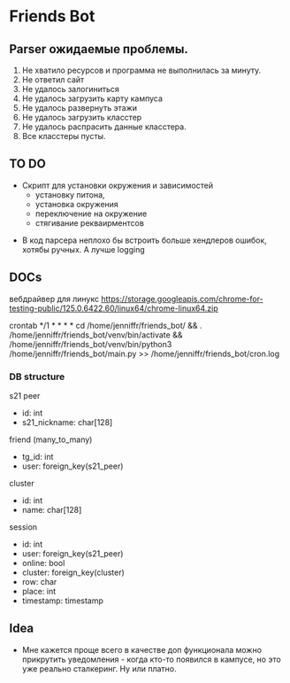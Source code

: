 # Friends Bot

## Parser ожидаемые проблемы.

1. Не хватило ресурсов и программа не выполнилась за минуту.
2. Не ответил сайт
3. Не удалось залогиниться
4. Не удалось загрузить карту кампуса
5. Не удалось развернуть этажи
6. Не удалось загрузить класстер 
7. Не удалось распрасить данные класстера.
8. Все класстеры пусты.

## TO DO

- Скрипт для установки окружения и зависимостей
    - установку питона,
    - установка окружения
    - переключение на окружение
    - стягивание рекваирментсов
    
<!-- - Крона или системцтл для автозапуска парсера. -->

- В код парсера неплохо бы встроить больше хендлеров ошибок, хотябы ручных. А лучше logging


## DOCs

вебдрайвер для линукс 
https://storage.googleapis.com/chrome-for-testing-public/125.0.6422.60/linux64/chrome-linux64.zip

crontab 
*/1 * * * * cd /home/jenniffr/friends_bot/ && . /home/jenniffr/friends_bot/venv/bin/activate && /home/jenniffr/friends_bot/venv/bin/python3 /home/jenniffr/friends_bot/main.py >> /home/jenniffr/friends_bot/cron.log

### DB structure
s21 peer 
- id: int
- s21_nickname: char[128]

friend (many_to_many) 
- tg_id: int
- user: foreign_key(s21_peer)

cluster
- id: int
- name: char[128]

session
- id: int 
- user: foreign_key(s21_peer)
- online: bool
- cluster: foreign_key(cluster)
- row: char
- place: int
- timestamp: timestamp


## Idea

- Мне кажется проще всего в качестве доп функционала можно прикрутить уведомления - когда кто-то появился в кампусе, но это уже реально сталкеринг. Ну или платно.

